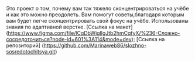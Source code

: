 Это проект о том, почему вам так тяжело сконцентрироваться на учёбе и как это можно преодолеть. Вам помогут советы,благодаря которым вам будет легче сконцентрировать свой фокус на учёбе.
Использованы знания по адаптивной верстке.
 [Ссылка на макет] (https://www.figma.com/file/lCqDbWjgllgJtb2hmCqfyX/%236-Сложно-сосредоточиться?node-id=601%3A114&mode=dev);
[Cсылка на репозиторий] (https://github.com/Marinaweb86/slozhno-sosredotochitsya.git)